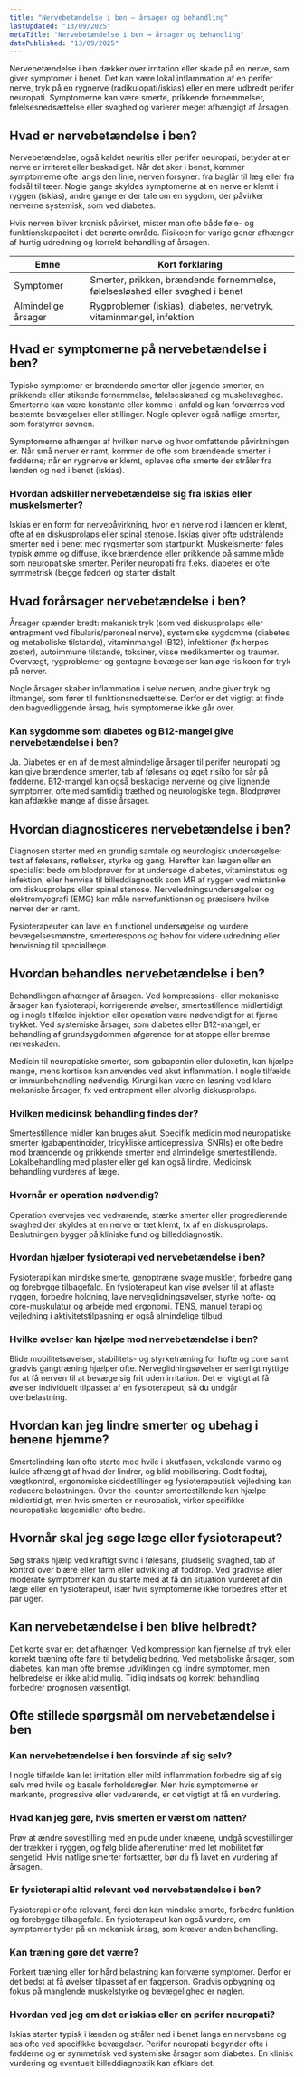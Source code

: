 ```yaml
---
title: "Nervebetændelse i ben – årsager og behandling"
lastUpdated: "13/09/2025"
metaTitle: "Nervebetændelse i ben → årsager og behandling"
datePublished: "13/09/2025"
---
```


Nervebetændelse i ben dækker over irritation eller skade på en nerve, som giver symptomer i benet. Det kan være lokal inflammation af en perifer nerve, tryk på en rygnerve (radikulopati/iskias) eller en mere udbredt perifer neuropati. Symptomerne kan være smerte, prikkende fornemmelser, følelsesnedsættelse eller svaghed og varierer meget afhængigt af årsagen.

## Hvad er nervebetændelse i ben?

Nervebetændelse, også kaldet neuritis eller perifer neuropati, betyder at en nerve er irriteret eller beskadiget. Når det sker i benet, kommer symptomerne ofte langs den linje, nerven forsyner: fra baglår til læg eller fra fodsål til tæer. Nogle gange skyldes symptomerne at en nerve er klemt i ryggen (iskias), andre gange er der tale om en sygdom, der påvirker nerverne systemisk, som ved diabetes.

Hvis nerven bliver kronisk påvirket, mister man ofte både føle- og funktionskapacitet i det berørte område. Risikoen for varige gener afhænger af hurtig udredning og korrekt behandling af årsagen.

| Emne | Kort forklaring |
| --- | --- |
| Symptomer | Smerter, prikken, brændende fornemmelse, følelsesløshed eller svaghed i benet |
| Almindelige årsager | Rygproblemer (iskias), diabetes, nervetryk, vitaminmangel, infektion |

## Hvad er symptomerne på nervebetændelse i ben?

Typiske symptomer er brændende smerter eller jagende smerter, en prikkende eller stikende fornemmelse, følelsesløshed og muskelsvaghed. Smerterne kan være konstante eller komme i anfald og kan forværres ved bestemte bevægelser eller stillinger. Nogle oplever også natlige smerter, som forstyrrer søvnen.

Symptomerne afhænger af hvilken nerve og hvor omfattende påvirkningen er. Når små nerver er ramt, kommer de ofte som brændende smerter i fødderne; når en rygnerve er klemt, opleves ofte smerte der stråler fra lænden og ned i benet (iskias).

### Hvordan adskiller nervebetændelse sig fra iskias eller muskelsmerter?

Iskias er en form for nervepåvirkning, hvor en nerve rod i lænden er klemt, ofte af en diskusprolaps eller spinal stenose. Iskias giver ofte udstrålende smerter ned i benet med rygsmerter som startpunkt. Muskelsmerter føles typisk ømme og diffuse, ikke brændende eller prikkende på samme måde som neuropatiske smerter. Perifer neuropati fra f.eks. diabetes er ofte symmetrisk (begge fødder) og starter distalt.

## Hvad forårsager nervebetændelse i ben?

Årsager spænder bredt: mekanisk tryk (som ved diskusprolaps eller entrapment ved fibularis/peroneal nerve), systemiske sygdomme (diabetes og metaboliske tilstande), vitaminmangel (B12), infektioner (fx herpes zoster), autoimmune tilstande, toksiner, visse medikamenter og traumer. Overvægt, rygproblemer og gentagne bevægelser kan øge risikoen for tryk på nerver.

Nogle årsager skaber inflammation i selve nerven, andre giver tryk og iltmangel, som fører til funktionsnedsættelse. Derfor er det vigtigt at finde den bagvedliggende årsag, hvis symptomerne ikke går over.

### Kan sygdomme som diabetes og B12-mangel give nervebetændelse i ben?

Ja. Diabetes er en af de mest almindelige årsager til perifer neuropati og kan give brændende smerter, tab af følesans og øget risiko for sår på fødderne. B12-mangel kan også beskadige nerverne og give lignende symptomer, ofte med samtidig træthed og neurologiske tegn. Blodprøver kan afdække mange af disse årsager.

## Hvordan diagnosticeres nervebetændelse i ben?

Diagnosen starter med en grundig samtale og neurologisk undersøgelse: test af følesans, reflekser, styrke og gang. Herefter kan lægen eller en specialist bede om blodprøver for at undersøge diabetes, vitaminstatus og infektion, eller henvise til billeddiagnostik som MR af ryggen ved mistanke om diskusprolaps eller spinal stenose. Nerveledningsundersøgelser og elektromyografi (EMG) kan måle nervefunktionen og præcisere hvilke nerver der er ramt.

Fysioterapeuter kan lave en funktionel undersøgelse og vurdere bevægelsesmønstre, smerterespons og behov for videre udredning eller henvisning til speciallæge.

## Hvordan behandles nervebetændelse i ben?

Behandlingen afhænger af årsagen. Ved kompressions- eller mekaniske årsager kan fysioterapi, korrigerende øvelser, smertestillende midlertidigt og i nogle tilfælde injektion eller operation være nødvendigt for at fjerne trykket. Ved systemiske årsager, som diabetes eller B12-mangel, er behandling af grundsygdommen afgørende for at stoppe eller bremse nerveskaden.

Medicin til neuropatiske smerter, som gabapentin eller duloxetin, kan hjælpe mange, mens kortison kan anvendes ved akut inflammation. I nogle tilfælde er immunbehandling nødvendig. Kirurgi kan være en løsning ved klare mekaniske årsager, fx ved entrapment eller alvorlig diskusprolaps.

### Hvilken medicinsk behandling findes der?

Smertestillende midler kan bruges akut. Specifik medicin mod neuropatiske smerter (gabapentinoider, tricykliske antidepressiva, SNRIs) er ofte bedre mod brændende og prikkende smerter end almindelige smertestillende. Lokalbehandling med plaster eller gel kan også lindre. Medicinsk behandling vurderes af læge.

### Hvornår er operation nødvendig?

Operation overvejes ved vedvarende, stærke smerter eller progredierende svaghed der skyldes at en nerve er tæt klemt, fx af en diskusprolaps. Beslutningen bygger på kliniske fund og billeddiagnostik.

### Hvordan hjælper fysioterapi ved nervebetændelse i ben?

Fysioterapi kan mindske smerte, genoptræne svage muskler, forbedre gang og forebygge tilbagefald. En fysioterapeut kan vise øvelser til at aflaste ryggen, forbedre holdning, lave nerveglidningsøvelser, styrke hofte- og core-muskulatur og arbejde med ergonomi. TENS, manuel terapi og vejledning i aktivitetstilpasning er også almindelige tilbud.

### Hvilke øvelser kan hjælpe mod nervebetændelse i ben?

Blide mobilitetsøvelser, stabilitets- og styrketræning for hofte og core samt gradvis gangtræning hjælper ofte. Nerveglidningsøvelser er særligt nyttige for at få nerven til at bevæge sig frit uden irritation. Det er vigtigt at få øvelser individuelt tilpasset af en fysioterapeut, så du undgår overbelastning.

## Hvordan kan jeg lindre smerter og ubehag i benene hjemme?

Smertelindring kan ofte starte med hvile i akutfasen, vekslende varme og kulde afhængigt af hvad der lindrer, og blid mobilisering. Godt fodtøj, vægtkontrol, ergonomiske siddestillinger og fysioterapeutisk vejledning kan reducere belastningen. Over-the-counter smertestillende kan hjælpe midlertidigt, men hvis smerten er neuropatisk, virker specifikke neuropatiske lægemidler ofte bedre.

## Hvornår skal jeg søge læge eller fysioterapeut?

Søg straks hjælp ved kraftigt svind i følesans, pludselig svaghed, tab af kontrol over blære eller tarm eller udvikling af foddrop. Ved gradvise eller moderate symptomer kan du starte med at få din situation vurderet af din læge eller en fysioterapeut, især hvis symptomerne ikke forbedres efter et par uger.

## Kan nervebetændelse i ben blive helbredt?

Det korte svar er: det afhænger. Ved kompression kan fjernelse af tryk eller korrekt træning ofte føre til betydelig bedring. Ved metaboliske årsager, som diabetes, kan man ofte bremse udviklingen og lindre symptomer, men helbredelse er ikke altid mulig. Tidlig indsats og korrekt behandling forbedrer prognosen væsentligt.

## Ofte stillede spørgsmål om nervebetændelse i ben

### Kan nervebetændelse i ben forsvinde af sig selv?
I nogle tilfælde kan let irritation eller mild inflammation forbedre sig af sig selv med hvile og basale forholdsregler. Men hvis symptomerne er markante, progressive eller vedvarende, er det vigtigt at få en vurdering.

### Hvad kan jeg gøre, hvis smerten er værst om natten?
Prøv at ændre sovestilling med en pude under knæene, undgå sovestillinger der trækker i ryggen, og følg blide aftenerutiner med let mobilitet før sengetid. Hvis natlige smerter fortsætter, bør du få lavet en vurdering af årsagen.

### Er fysioterapi altid relevant ved nervebetændelse i ben?
Fysioterapi er ofte relevant, fordi den kan mindske smerte, forbedre funktion og forebygge tilbagefald. En fysioterapeut kan også vurdere, om symptomer tyder på en mekanisk årsag, som kræver anden behandling.

### Kan træning gøre det værre?
Forkert træning eller for hård belastning kan forværre symptomer. Derfor er det bedst at få øvelser tilpasset af en fagperson. Gradvis opbygning og fokus på manglende muskelstyrke og bevægelighed er nøglen.

### Hvordan ved jeg om det er iskias eller en perifer neuropati?
Iskias starter typisk i lænden og stråler ned i benet langs en nervebane og ses ofte ved specifikke bevægelser. Perifer neuropati begynder ofte i fødderne og er symmetrisk ved systemiske årsager som diabetes. En klinisk vurdering og eventuelt billeddiagnostik kan afklare det.
